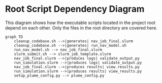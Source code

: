 # Root Script Dependency Diagram

This diagram shows how the executable scripts located in the project root depend on each other. Only the files in the root directory are covered here.

```mermaid
graph TD
    cleanup_codebase.sh -->|generates| nav_job_final.slurm
    cleanup_codebase.sh -->|generates| run_nav_model.sh
    run_nav_model.sh --> nav_job_final.slurm
    slurm_submit.sh --> slurm_job_template.slurm
    nav_job_final.slurm -->|produces logs| validate_output.py
    run_simulation.slurm -->|produces logs| validate_output.py
    nav_job_final.slurm -->|produces results| view_results.py
    run_simulation.slurm -->|produces results| view_results.py
    setup_plume_config.py --> plume_config.py
```
